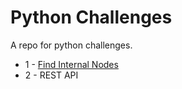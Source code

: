 # Python Challenges
A repo for python challenges.

* 1 - [Find Internal Nodes](find_internal_nodes/README.md)
* 2 - REST API

